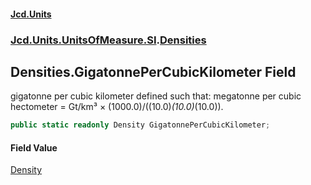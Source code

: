 #### [Jcd.Units](index 'index')
### [Jcd.Units.UnitsOfMeasure.SI](Jcd.Units.UnitsOfMeasure.SI 'Jcd.Units.UnitsOfMeasure.SI').[Densities](Densities 'Jcd.Units.UnitsOfMeasure.SI.Densities')

## Densities.GigatonnePerCubicKilometer Field

gigatonne per cubic kilometer defined such that: megatonne per cubic hectometer = Gt/km³ ×
(1000.0)/((10.0)*(10.0)*(10.0)).

```csharp
public static readonly Density GigatonnePerCubicKilometer;
```

#### Field Value
[Density](Density 'Jcd.Units.UnitTypes.Density')